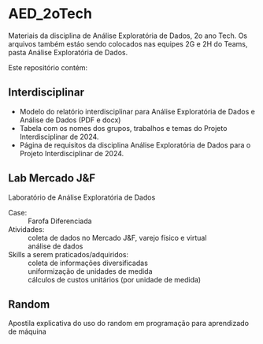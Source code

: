# AED_2oTech
Materiais da disciplina de Análise Exploratória de Dados, 2o ano Tech.
Os arquivos também estáo sendo colocados nas equipes 2G e 2H do Teams, pasta Análise Exploratória de Dados.

Este repositório contém:
## Interdisciplinar 
<ul>
  <li>Modelo do relatório interdisciplinar para Análise Exploratória de Dados e Análise de Dados (PDF e docx)</li>
  <li>Tabela com os nomes dos grupos, trabalhos e temas do Projeto Interdisciplinar de 2024.</li>
  <li>Página de requisitos da disciplina Análise Exploratória de Dados para o Projeto Interdisciplinar de 2024.</li>
</ul>

## Lab Mercado J&F
Laboratório de Análise Exploratória de Dados
<dl>
  <dt>Case:</dt>
  <dd>Farofa Diferenciada</dd>
  <dt>Atividades:</dt>
  <dd>coleta de dados no Mercado J&F, varejo físico e virtual</dd>
  <dd>análise de dados</dd>
  <dt>Skills a serem praticados/adquiridos:</dt>
  <dd>coleta de informações diversificadas</dd>
  <dd>uniformização de unidades de medida</dd>
  <dd>cálculos de custos unitários (por unidade de medida)</dd>
</dl>

## Random
Apostila explicativa do uso do random em programação para aprendizado de máquina
